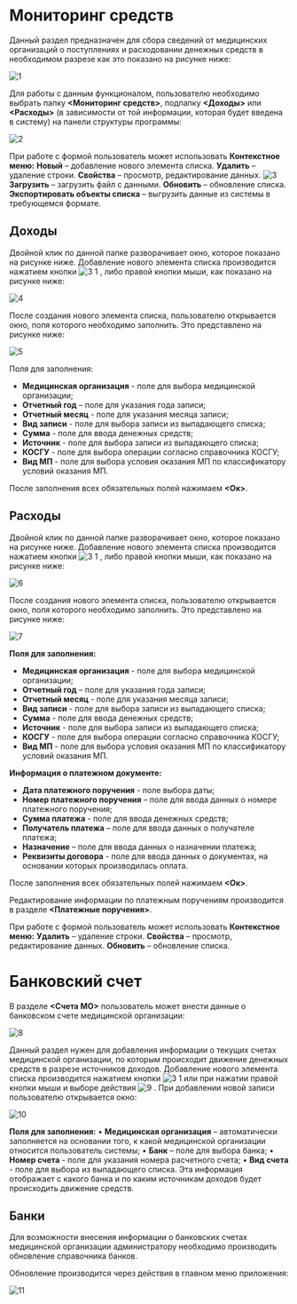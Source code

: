 <!-- TITLE: СИСТЕМА «ВИТАКОР» ОМС МОНИТОРИНГ -->
<!-- SUBTITLE:РАБОЧАЯ ИНСТРУКЦИЯ АДМИНИСТРАТОРА  -->

# 	Мониторинг средств

Данный раздел предназначен для сбора сведений от медицинских организаций о поступлениях и расходовании денежных средств в необходимом разрезе как это показано на рисунке ниже:

![1](/uploads/0-monit-sr/1.png "1")

Для работы с данным функционалом, пользователю необходимо выбрать папку **<Мониторинг средств>**, подпапку **<Доходы>** или **<Расходы>** (в зависимости от той информации, которая будет введена в систему) на панели структуры программы:

![2](/uploads/0-monit-sr/2.png "2")

При работе с формой пользователь может использовать 
**Контекстное меню:**
**Новый** – добавление нового элемента списка.
**Удалить** –  удаление строки.
**Свойства** –  просмотр, редактирование данных.     ![3](/uploads/0-monit-sr/3.png "3")
**Загрузить** – загрузить файл c данными.
**Обновить** – обновление списка.
**Экспортировать объекты списка** – выгрузить данные из системы в требующемся формате.

## 	Доходы
Двойной клик по данной папке разворачивает окно, которое показано на рисунке ниже. Добавление нового элемента списка производится нажатием кнопки ![3 1](/uploads/0-monit-sr/3-1.png "3 1") , либо правой кнопки мыши, как показано на рисунке ниже:

![4](/uploads/0-monit-sr/4.png "4")

После создания нового элемента списка, пользователю открывается окно, поля которого необходимо заполнить.  Это представлено на рисунке ниже:

![5](/uploads/0-monit-sr/5.png "5")

Поля для заполнения:
* 	**Медицинская организация** - поле для выбора медицинской организации;
* 	**Отчетный год** – поле для указания года записи;
* 	**Отчетный месяц** - поле для указания месяца записи;
* 	**Вид записи** - поле для выбора записи из выпадающего списка;
* 	**Сумма** - поле для ввода денежных средств;
* 	**Источник** - поле для выбора записи из выпадающего списка;
* 	**КОСГУ** - поле для выбора операции согласно справочника КОСГУ;
* 	**Вид МП** - поле для выбора условия оказания МП по классификатору условий оказания МП.

После заполнения всех обязательных полей нажимаем **<Ок>**.

## 	Расходы

Двойной клик по данной папке разворачивает окно, которое показано на рисунке ниже. Добавление нового элемента списка производится нажатием кнопки ![3 1](/uploads/0-monit-sr/3-1.png "3 1") , либо правой кнопки мыши, как показано на рисунке ниже:

![6](/uploads/0-monit-sr/6.png "6")

После создания нового элемента списка, пользователю открывается окно, поля которого необходимо заполнить.  Это представлено на рисунке ниже:

![7](/uploads/0-monit-sr/7.png "7")

**Поля для заполнения:**
* 	**Медицинская организация** - поле для выбора медицинской организации;
* 	**Отчетный год** – поле для указания года записи;
* 	**Отчетный месяц** - поле для указания месяца записи;
* 	**Вид записи** - поле для выбора записи из выпадающего списка;
* 	**Сумма** - поле для ввода денежных средств;
* 	**Источник** - поле для выбора записи из выпадающего списка;
* 	**КОСГУ** - поле для выбора операции согласно справочника КОСГУ;
* 	**Вид МП** - поле для выбора условия оказания МП по классификатору условий оказания МП.


**Информация о платежном документе:**
* 	**Дата платежного поручения** -  поле выбора даты;
* 	**Номер платежного поручения** – поле для ввода данных о номере платежного поручения;
* 	**Сумма платежа** - поле для ввода денежных средств;
* 	**Получатель платежа** – поле для ввода данных о получателе платежа;
* 	**Назначение** – поле для ввода данных о назначении платежа;
* 	**Реквизиты договора** - поле для ввода данных о документах, на основании которых производилась оплата.

После заполнения всех обязательных полей нажимаем **<Ок>**.

Редактирование информации по платежным поручениям производится в разделе **<Платежные поручения>**.

При работе с формой пользователь может использовать
**Контекстное меню:**
**Удалить** –  удаление строки.
**Свойства** –  просмотр, редактирование данных. 
**Обновить** – обновление списка.


# 	Банковский счет

В разделе **<Счета МО>** пользователь может внести данные о банковском счете медицинской организации:

![8](/uploads/0-monit-sr/8.png "8")

Данный раздел нужен для добавления информации о текущих счетах медицинской организации, по которым происходит движение денежных средств в разрезе источников доходов.
Добавление нового элемента списка производится нажатием кнопки  ![3 1](/uploads/0-monit-sr/3-1.png "3 1") или при нажатии правой кнопки мыши и выборе действия ![9](/uploads/0-monit-sr/9.png "9") .
При добавлении новой записи пользователю открывается окно:

![10](/uploads/0-monit-sr/10.png "10")

**Поля для заполнения:**
•	**Медицинская организация** – автоматически заполняется на основании того, к какой медицинской организации относится пользователь системы;
•	**Банк** – поле для выбора банка;
•	**Номер счета** - поле для указания номера расчетного счета;
•	**Вид счета** - поле для выбора из выпадающего списка. Эта информация отображает с какого банка и по каким источникам доходов будет происходить движение средств.

## 	Банки

Для возможности внесения информации о банковских счетах медицинской организации администратору необходимо производить обновление справочника банков.

Обновление производится через действия в главном меню приложения:

![11](/uploads/0-monit-sr/11.png "11")